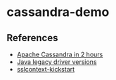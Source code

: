 # cassandra-demo

## References

- [Apache Cassandra in 2 hours](https://www.udemy.com/course/learn-cassandra-from-scratch)
- [Java legacy driver versions](https://docs.datastax.com/en/astra/docs/java-legacy-drivers.html)
- [sslcontext-kickstart](https://sslcontext-kickstart.com/)
